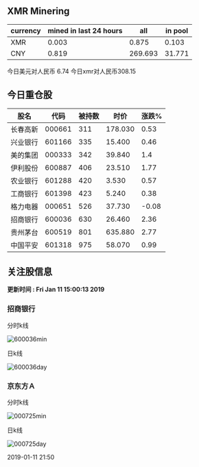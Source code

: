## XMR Minering

|currency|mined in last 24 hours|all|in pool|
|---|---|---|---|
|XMR|0.003|0.875|0.103|
|CNY|0.819|269.693|31.771|

今日美元对人民币 6.74	今日xmr对人民币308.15


## 今日重仓股 

|股名|代码|被持数|时价|涨跌%|
|---|---|---|---|---|
|长春高新|000661|311|178.030|0.53|
|兴业银行|601166|335|15.400|0.46|
|美的集团|000333|342|39.840|1.4|
|伊利股份|600887|406|23.510|1.77|
|农业银行|601288|420|3.530|0.57|
|工商银行|601398|423|5.240|0.38|
|格力电器|000651|526|37.730|-0.08|
|招商银行|600036|630|26.460|2.36|
|贵州茅台|600519|801|635.880|2.77|
|中国平安|601318|975|58.070|0.99|

## 关注股信息
**更新时间 : Fri Jan 11 15:00:13 2019**
### 招商银行 
分时k线

![600036min](http://image.sinajs.cn/newchart/min/n/sh600036.gif)

日k线

![600036day](http://image.sinajs.cn/newchart/daily/n/sh600036.gif)

### 京东方Ａ 
分时k线

![000725min](http://image.sinajs.cn/newchart/min/n/sz000725.gif)

日k线

![000725day](http://image.sinajs.cn/newchart/daily/n/sz000725.gif)

2019-01-11 21:50